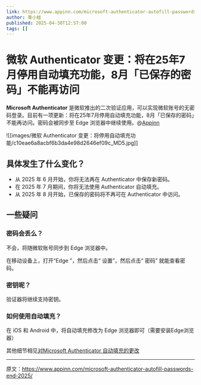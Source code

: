 ```yaml
---
link: https://www.appinn.com/microsoft-authenticator-autofill-passwords-end-2025/
author: 青小蛙
published: 2025-04-30T12:57:00
tags: []
---
```

# 微软 Authenticator 变更：将在25年7月停用自动填充功能，8月「已保存的密码」不能再访问
**Microsoft Authenticator** 是微软推出的二次验证应用，可以实现微软账号的无密码登录。目前有一项更新：将在25年7月停用自动填充功能，8月「已保存的密码」不能再访问。密码会被同步至 Edge 浏览器中继续使用。@[Appinn](https://www.appinn.com/microsoft-authenticator-autofill-passwords-end-2025/)

![[images/微软 Authenticator 变更：将停用自动填充功能/c10eae6a8acbf6b3da4e98d2646ef09c_MD5.jpg]]

## 具体发生了什么变化？

- 从 2025 年 6 月开始，你将无法再在 Authenticator 中保存新密码。
- 在 2025 年 7 月期间，你将无法使用 Authenticator 自动填充。
- 从 2025 年 8 月开始，已保存的密码将不再可在 Authenticator 中访问。

## 一些疑问

### 密码会丢么？

不会，将随微软账号同步到 Edge 浏览器中。

在移动设备上，打开“Edge ”，然后点击“ 设置”，然后点击“ 密码” 就能查看密码。

### 密钥呢？

验证器将继续支持密钥。

### 如何使用自动填充？

在 iOS 和 Android 中，将自动填充修改为 Edge 浏览器即可（需要安装Edge浏览器）

其他细节相见[对Microsoft Authenticator 自动填充的更改](https://support.microsoft.com/zh-cn/account-billing/%E5%AF%B9microsoft-authenticator-%E8%87%AA%E5%8A%A8%E5%A1%AB%E5%85%85%E7%9A%84%E6%9B%B4%E6%94%B9-09fd75df-dc04-4477-9619-811510805ab6#id0ebbh=android)

---

原文：https://www.appinn.com/microsoft-authenticator-autofill-passwords-end-2025/